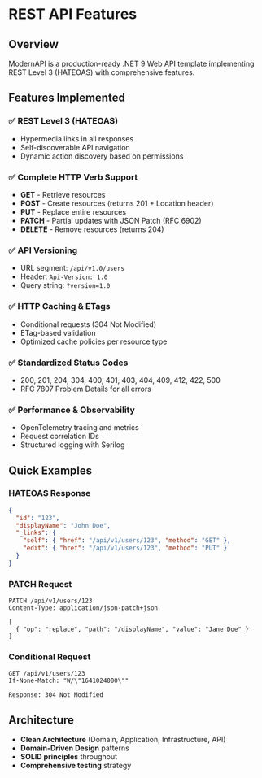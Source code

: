 # REST API Features

## Overview
ModernAPI is a production-ready .NET 9 Web API template implementing REST Level 3 (HATEOAS) with comprehensive features.

## Features Implemented

### ✅ REST Level 3 (HATEOAS)
- Hypermedia links in all responses
- Self-discoverable API navigation
- Dynamic action discovery based on permissions

### ✅ Complete HTTP Verb Support
- **GET** - Retrieve resources
- **POST** - Create resources (returns 201 + Location header)
- **PUT** - Replace entire resources
- **PATCH** - Partial updates with JSON Patch (RFC 6902)
- **DELETE** - Remove resources (returns 204)

### ✅ API Versioning
- URL segment: `/api/v1.0/users`
- Header: `Api-Version: 1.0`
- Query string: `?version=1.0`

### ✅ HTTP Caching & ETags
- Conditional requests (304 Not Modified)
- ETag-based validation
- Optimized cache policies per resource type

### ✅ Standardized Status Codes
- 200, 201, 204, 304, 400, 401, 403, 404, 409, 412, 422, 500
- RFC 7807 Problem Details for all errors

### ✅ Performance & Observability
- OpenTelemetry tracing and metrics
- Request correlation IDs
- Structured logging with Serilog

## Quick Examples

### HATEOAS Response
```json
{
  "id": "123",
  "displayName": "John Doe",
  "_links": {
    "self": { "href": "/api/v1/users/123", "method": "GET" },
    "edit": { "href": "/api/v1/users/123", "method": "PUT" }
  }
}
```

### PATCH Request
```http
PATCH /api/v1/users/123
Content-Type: application/json-patch+json

[
  { "op": "replace", "path": "/displayName", "value": "Jane Doe" }
]
```

### Conditional Request
```http
GET /api/v1/users/123
If-None-Match: "W/\"1641024000\""

Response: 304 Not Modified
```

## Architecture
- **Clean Architecture** (Domain, Application, Infrastructure, API)
- **Domain-Driven Design** patterns
- **SOLID principles** throughout
- **Comprehensive testing** strategy